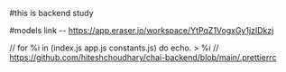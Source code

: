 #this is backend study

#models link -- https://app.eraser.io/workspace/YtPqZ1VogxGy1jzIDkzj

// for %i in (index.js app.js constants.js) do echo. > %i
// https://github.com/hiteshchoudhary/chai-backend/blob/main/.prettierrc
